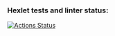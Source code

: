 ### Hexlet tests and linter status:
[![Actions Status](https://github.com/artisangora/php-project-lvl1/workflows/hexlet-check/badge.svg)](https://github.com/artisangora/php-project-lvl1/actions)